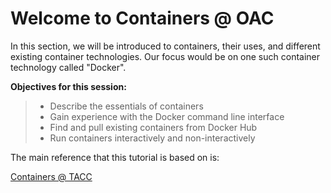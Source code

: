 Welcome to Containers @ OAC
=============================

In this section, we will be introduced to containers, their uses, and
different existing container technologies. Our focus would be on one
such container technology called \"Docker\".

**Objectives for this session:**

> -   Describe the essentials of containers
> -   Gain experience with the Docker command line interface
> -   Find and pull existing containers from Docker Hub
> -   Run containers interactively and non-interactively

The main reference that this tutorial is based on is:

[Containers @ TACC](https://containers-at-tacc.readthedocs.io/en/latest/index.html)
